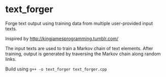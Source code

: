 # text_forger
Forge text output using training data from multiple user-provided input texts.

Inspired by http://kingjamesprogramming.tumblr.com/

The input texts are used to train a Markov chain of text elements. After training, output is generated by traversing the Markov chain along random links.

Build using `g++ -o text_forger text_forger.cpp`
